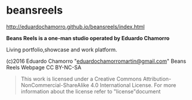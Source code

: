 # beansreels
http://eduardochamorro.github.io/beansreels/index.html

**Beans Reels is a one-man studio operated by Eduardo Chamorro**

Living portfolio,showcase and work platform.

(c)2016  Eduardo Chamorro "eduardochamorromartin@gmail.com"
Beans Reels Webpage	CC BY-NC-SA

>This work is licensed under a Creative Commons Attribution-NonCommercial-ShareAlike 4.0 International License.
For more information about the license refer to "license"document
